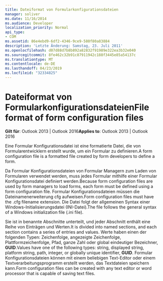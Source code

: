 ```yaml
---
title: Dateiformat von Formularkonfigurationsdateien
manager: soliver
ms.date: 11/16/2014
ms.audience: Developer
localization_priority: Normal
api_type:
- COM
ms.assetid: 86e4ebd9-6df2-4346-9ce9-580f80a83884
description: 'Letzte Änderung: Samstag, 23. Juli 2011'
ms.openlocfilehash: d07d88d7b8b892a82832f91989e322ea3b32e040
ms.sourcegitcommit: 8fe462c32b91c87911942c188f3445e85a54137c
ms.translationtype: MT
ms.contentlocale: de-DE
ms.lasthandoff: 04/23/2019
ms.locfileid: "32334825"
---
```

# <a name="file-format-of-form-configuration-files"></a><span data-ttu-id="372e1-103">Dateiformat von Formularkonfigurationsdateien</span><span class="sxs-lookup"><span data-stu-id="372e1-103">File format of form configuration files</span></span>

<span data-ttu-id="372e1-104">**Gilt für**: Outlook 2013 | Outlook 2016</span><span class="sxs-lookup"><span data-stu-id="372e1-104">**Applies to**: Outlook 2013 | Outlook 2016</span></span> 
  
<span data-ttu-id="372e1-105">Eine Formular Konfigurationsdatei ist eine formatierte Datei, die von Formularentwicklern erstellt wurde, um ein Formular zu definieren.</span><span class="sxs-lookup"><span data-stu-id="372e1-105">A form configuration file is a formatted file created by form developers to define a form.</span></span>
  
<span data-ttu-id="372e1-106">Da Formular Konfigurationsdateien von Formular Managern zum Laden von Formularen verwendet werden, muss jedes Formular mithilfe einer Formular Konfigurationsdatei definiert werden.</span><span class="sxs-lookup"><span data-stu-id="372e1-106">Because form configuration files are used by form managers to load forms, each form must be defined using a form configuration file.</span></span> <span data-ttu-id="372e1-107">Formular Konfigurationsdateien müssen die Dateinamenerweiterung cfg aufweisen.</span><span class="sxs-lookup"><span data-stu-id="372e1-107">Form configuration files must have the .cfg filename extension.</span></span> <span data-ttu-id="372e1-108">Die Datei folgt der allgemeinen Syntax einer Windows-Initialisierungsdatei (INI-Datei).</span><span class="sxs-lookup"><span data-stu-id="372e1-108">The file follows the general syntax of a Windows initialization file (.ini file).</span></span> 

<span data-ttu-id="372e1-109">Sie ist in benannte Abschnitte unterteilt, und jeder Abschnitt enthält eine Reihe von Einträgen und Werten.</span><span class="sxs-lookup"><span data-stu-id="372e1-109">It is divided into named sections, and each section contains a series of entries and values.</span></span> <span data-ttu-id="372e1-110">Werte haben einen der folgenden Typen: Zeichenfolge, angezeigte Zeichenfolge, Plattformzeichenfolge, Pfad, ganze Zahl oder global eindeutiger Bezeichner, **GUID**.</span><span class="sxs-lookup"><span data-stu-id="372e1-110">Values have one of the following types: string, displayed string, platform string, path, integer, or globally unique identifier, **GUID**.</span></span> <span data-ttu-id="372e1-111">Formular Konfigurationsdateien können mit einem beliebigen Text-Editor oder einem Textverarbeitungsprogramm erstellt werden, das Textdateien speichern kann.</span><span class="sxs-lookup"><span data-stu-id="372e1-111">Form configuration files can be created with any text editor or word processor that is capable of saving text files.</span></span>
  

